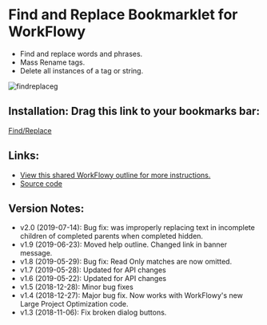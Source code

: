 # Find and Replace Bookmarklet for WorkFlowy

- Find and replace words and phrases.
- Mass Rename tags. 
- Delete all instances of a tag or string.

![findreplace](https://i.imgur.com/OIWK68h.png)g

## Installation: Drag this link to your bookmarks bar:

 <a href="javascript:(function FR_2_0(){function toastMsg(str,sec,err){WF.showMessage(&quot;&lt;b&gt;&quot;+str+&quot;&lt;/b&gt;&quot;,err);setTimeout(function(){WF.hideMessage()},(sec||2)*1e3)}function applyToEachItem(functionToApply,parent){functionToApply(parent);for(let child of parent.getChildren()){applyToEachItem(functionToApply,child)}}function findMatchingItems(itemPredicate,parent){const matches=[];function addIfMatch(item){if(itemPredicate(item)){matches.push(item)}}applyToEachItem(addIfMatch,parent);return matches}function editableItemWithVisibleMatch(item){const isVisible=WF.completedVisible()||!item.isWithinCompleted();return item.data.search_result&amp;&amp;item.data.search_result.matches&amp;&amp;isVisible&amp;&amp;!item.isReadOnly()}function escapeForRegExp(str){return str.replace(/[-\[\]{}()*+?.,\\^$|#]/g,&quot;\\$&amp;&quot;)}function countMatches(items,rgx){let matchCount=0;items.forEach(item=&gt;{let result=item.data.search_result;if(result.nameMatches){let nameMatch=item.getName().match(rgx);if(nameMatch)matchCount+=nameMatch.length}if(result.noteMatches){let noteMatch=item.getNote().match(rgx);if(noteMatch)matchCount+=noteMatch.length}});return matchCount}function replaceMatches(items,rgx,r){WF.editGroup(function(){items.forEach(item=&gt;{let result=item.data.search_result;if(result.nameMatches)WF.setItemName(item,item.getName().replace(rgx,htmlEscapeTextForContent(r)));if(result.noteMatches)WF.setItemNote(item,item.getNote().replace(rgx,htmlEscapeTextForContent(r)))})});r===&quot;&quot;?WF.clearSearch():WF.search(tQuery.replace(find,r))}function showFindReplaceDialog(b,t,b1,b2,di){const style='#inputBx{width:95%;height:20px;display:block;margin-top:5px;border:1px solid #ccc;border-radius:4px;padding:4px}.btnX{font-size:18px;background-color:#49baf2;border:2px solid;border-radius:20px;color:#fff;padding:5px 15px;margin-top:16px;margin-right:16px}.btnX:focus{border-color:#c4c4c4}';const box=`&lt;p&gt;&lt;b&gt;Replace:&lt;/b&gt;&lt;input value=&quot;${htmlEscapeText(di)}&quot; id=&quot;inputBx&quot; type=&quot;text&quot; spellcheck=&quot;false&quot;&gt;&lt;/p&gt;`;const buttons=`&lt;div&gt;&lt;button type=&quot;button&quot; class=&quot;btnX&quot; id=&quot;btn1&quot;&gt;${htmlEscapeText(b1)}&lt;/button&gt;&lt;button type=&quot;button&quot; class=&quot;btnX&quot; id=&quot;btn2&quot;&gt;${htmlEscapeText(b2)}&lt;/button&gt;&lt;/div&gt;`;WF.showAlertDialog(`&lt;style&gt;${htmlEscapeText(style)}&lt;/style&gt;&lt;div&gt;${b}&lt;/div&gt;${box+buttons}`,t);setTimeout(function(){let userInput;const inputBx=document.getElementById(&quot;inputBx&quot;);const btn1=document.getElementById(&quot;btn1&quot;);const btn2=document.getElementById(&quot;btn2&quot;);inputBx.select();inputBx.addEventListener(&quot;keyup&quot;,function(event){if(event.key===&quot;Enter&quot;){btn1.click()}});btn1.onclick=function(){userInput=inputBx.value;WF.hideDialog();setTimeout(function(){replaceMatches(Matches,rgx_gi,userInput)},50)};btn2.onclick=function(){userInput=inputBx.value;WF.hideDialog();setTimeout(function(){replaceMatches(Matches,rgx_g,userInput)},50)}},100)}if(!WF.currentSearchQuery()){return void toastMsg('Use the searchbox to find. &lt;a href=&quot;https://workflowy.com/s/findreplace-bookmark/ynKNSb5dA77p2siT&quot; target=&quot;_blank&quot;&gt;Click here for more information.&lt;/a&gt;',3,true)}const tQuery=WF.currentSearchQuery().trim();const Matches=findMatchingItems(editableItemWithVisibleMatch,WF.currentItem());const isQuoted=tQuery.match(/(&quot;)(.+)(&quot;)/);const find=isQuoted?isQuoted[2]:tQuery.includes(&quot; &quot;)?false:tQuery;if(find===false){if(confirm('The search contains at least one space.\n\n1. Press OK to convert your search to &quot;exact match&quot;.\n\n2. Activate Find/Replace again.')){WF.search('&quot;'+tQuery+'&quot;')}return}const Title=&quot;Find/Replace&quot;;const modeTxt=isQuoted?&quot;Exact Match, &quot;:&quot;Single Word/Tag, &quot;;const compTxt=`Completed: ${WF.completedVisible()?&quot;Included&quot;:&quot;Excluded&quot;}`;const findTxt=isQuoted?isQuoted[0]:tQuery;const body=`&lt;p&gt;&lt;b&gt;Mode:&lt;/b&gt;&lt;br&gt;${modeTxt+compTxt}&lt;/p&gt;&lt;p&gt;&lt;b&gt;Find:&lt;/b&gt;&lt;br&gt;${htmlEscapeText(findTxt)}&lt;/p&gt;`;const findRgx=escapeForRegExp(htmlEscapeTextForContent(find));const rgx_gi=new RegExp(findRgx,&quot;gi&quot;);const rgx_g=new RegExp(findRgx,&quot;g&quot;);const allCount=countMatches(Matches,rgx_gi);const caseCount=countMatches(Matches,rgx_g);if(allCount&gt;0){showFindReplaceDialog(body,Title,`Replace: All (${allCount})`,`Replace: Match Case (${caseCount})`,find)}else{WF.showAlertDialog(body+&quot;&lt;br&gt;&lt;br&gt;&lt;i&gt;No matches found.&lt;/i&gt;&quot;,Title)}})();">Find/Replace</a>


## Links:
- [View this shared WorkFlowy outline for more instructions.](https://workflowy.com/s/findreplace-bookmark/ynKNSb5dA77p2siT)
- [Source code](https://github.com/rawbytz/find-replace/blob/master/findReplace.js)


## Version Notes:
- v2.0 (2019-07-14): Bug fix: was improperly replacing text in incomplete children of completed parents when completed hidden.
- v1.9 (2019-06-23): Moved help outline. Changed link in banner message.
- v1.8 (2019-05-29): Bug fix: Read Only matches are now omitted.
- v1.7 (2019-05-28): Updated for API changes
- v1.6 (2019-05-22): Updated for API changes
- v1.5 (2018-12-28): Minor bug fixes
- v1.4 (2018-12-27): Major bug fix. Now works with WorkFlowy's new Large Project Optimization code.
- v1.3 (2018-11-06): Fix broken dialog buttons.
